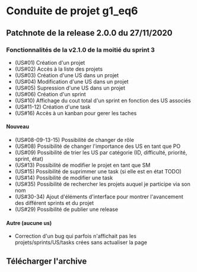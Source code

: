 # Conduite de projet g1_eq6

## Patchnote de la release 2.0.0 du 27/11/2020

### Fonctionnalités de la v2.1.0 de la moitié du sprint 3

- (US#01) Création d'un projet
- (US#02) Accès à la liste des projets 
- (US#03) Création d'une US dans un projet 
- (US#04) Modification d'une US dans un projet 
- (US#05) Supression d'une US dans un projet
- (US#06) Création d'un sprint
- (US#10) Affichage du cout total d'un sprint en fonction des US associés
- (US#11-12) Création d'une task
- (US#16) Accès à un kanban pour gerer les taches

#### **Nouveau**
- (US#08-09-13-15) Possibilité de changer de rôle
- (US#08) Possibilité de changer l'importance des US en tant que PO
- (US#09) Possibilité de trier les US par catégorie (ID, difficulté, priorité, sprint, état)
- (US#13) Possibilité de modifier le projet en tant que SM
- (US#15) Possibilité de suprimmer une task (si elle est en état TODO)
- (US#14) Possibilité de modifier une task
- (US#35) Possibilité de rechercher les projets auquel je participe via son nom
- (US#30-34) Ajout d'éléments d'interface pour montrer l'avancement des différent sprints et du projet
- (US#29) Possibilité de publier une release

#### Autre (aucune us)
- Correction d'un bug qui parfois n'affichait pas les projets/sprints/US/tasks crées sans actualiser la page
## Télécharger l'archive

